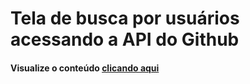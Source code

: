 # Tela de busca por usuários acessando a API do Github

#### Visualize o conteúdo [clicando aqui](https://cavalcanteromar.github.io/Template_GitHub_Users/)
